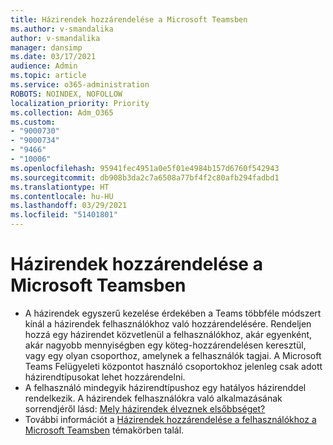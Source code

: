 ```yaml
---
title: Házirendek hozzárendelése a Microsoft Teamsben
ms.author: v-smandalika
author: v-smandalika
manager: dansimp
ms.date: 03/17/2021
audience: Admin
ms.topic: article
ms.service: o365-administration
ROBOTS: NOINDEX, NOFOLLOW
localization_priority: Priority
ms.collection: Adm_O365
ms.custom:
- "9000730"
- "9000734"
- "9466"
- "10006"
ms.openlocfilehash: 95941fec4951a0e5f01e4984b157d6760f542943
ms.sourcegitcommit: db908b3da2c7a6508a77bf4f2c80afb294fadbd1
ms.translationtype: HT
ms.contentlocale: hu-HU
ms.lasthandoff: 03/29/2021
ms.locfileid: "51401801"
---
```

# <a name="assign-policies-in-microsoft-teams"></a>Házirendek hozzárendelése a Microsoft Teamsben

- A házirendek egyszerű kezelése érdekében a Teams többféle módszert kínál a házirendek felhasználókhoz való hozzárendelésére. Rendeljen hozzá egy házirendet közvetlenül a felhasználókhoz, akár egyenként, akár nagyobb mennyiségben egy köteg-hozzárendelésen keresztül, vagy egy olyan csoporthoz, amelynek a felhasználók tagjai.  A Microsoft Teams Felügyeleti központot használó csoportokhoz jelenleg csak adott házirendtípusokat lehet hozzárendelni. 
- A felhasználó mindegyik házirendtípushoz egy hatályos házirenddel rendelkezik. A házirendek felhasználókra való alkalmazásának sorrendjéről lásd: [Mely házirendek élveznek elsőbbséget?](https://docs.microsoft.com/microsoftteams/assign-policies#which-policy-takes-precedence)
- További információt a [Házirendek hozzárendelése a felhasználókhoz a Microsoft Teamsben](https://docs.microsoft.com/microsoftteams/assign-policies) témakörben talál.
